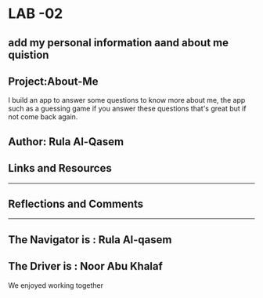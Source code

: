 # LAB -02 
## add my personal information aand about me quistion

## Project:About-Me
I build an app to answer some questions to know more about me, the app such as a guessing game
if you answer these questions that's great but if not come back again.

## Author: Rula Al-Qasem
## Links and Resources
------

## Reflections and Comments
------
## The Navigator is : Rula Al-qasem
## The Driver is : Noor Abu Khalaf
We enjoyed working together